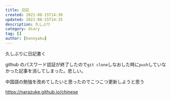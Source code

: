 ```yaml
---
title: 日記
created: 2021-08-15T14:30
updated: 2021-08-15T14:35
description: 久しぶり
category: diary
tag: []
author: [konnyaku]
---
```


久しぶりに日記書く

github のパスワード認証が終了したので`git clone`しなおした時に`push`していなかった記事を消してしまった。悲しい。

中国語の勉強を改めてしたいと思ったのでこつこつ更新しようと思う

https://narazuke.github.io/chinese
